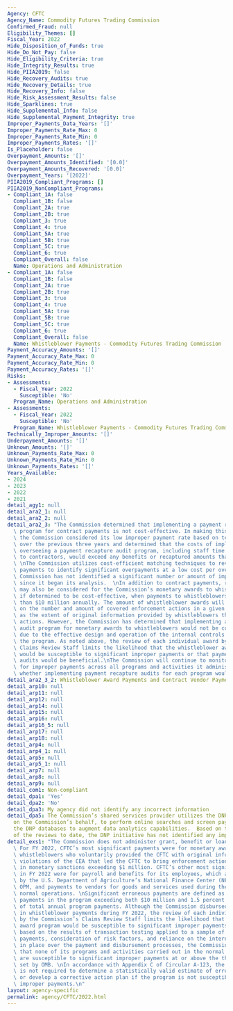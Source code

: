 ```yaml
---
Agency: CFTC
Agency_Name: Commodity Futures Trading Commission
Confirmed_Fraud: null
Eligibility_Themes: []
Fiscal_Year: 2022
Hide_Disposition_of_Funds: true
Hide_Do_Not_Pay: false
Hide_Eligibility_Criteria: true
Hide_Integrity_Results: true
Hide_PIIA2019: false
Hide_Recovery_Audits: true
Hide_Recovery_Details: true
Hide_Recovery_Info: false
Hide_Risk_Assessment_Results: false
Hide_Sparklines: true
Hide_Supplemental_Info: false
Hide_Supplemental_Payment_Integrity: true
Improper_Payments_Data_Years: '[]'
Improper_Payments_Rate_Max: 0
Improper_Payments_Rate_Min: 0
Improper_Payments_Rates: '[]'
Is_Placeholder: false
Overpayment_Amounts: '[]'
Overpayment_Amounts_Identified: '[0.0]'
Overpayment_Amounts_Recovered: '[0.0]'
Overpayment_Years: '[2022]'
PIIA2019_Compliant_Programs: []
PIIA2019_NonCompliant_Programs:
- Compliant_1A: false
  Compliant_1B: false
  Compliant_2A: true
  Compliant_2B: true
  Compliant_3: true
  Compliant_4: true
  Compliant_5A: true
  Compliant_5B: true
  Compliant_5C: true
  Compliant_6: true
  Compliant_Overall: false
  Name: Operations and Administration
- Compliant_1A: false
  Compliant_1B: false
  Compliant_2A: true
  Compliant_2B: true
  Compliant_3: true
  Compliant_4: true
  Compliant_5A: true
  Compliant_5B: true
  Compliant_5C: true
  Compliant_6: true
  Compliant_Overall: false
  Name: Whistleblower Payments - Commodity Futures Trading Commission
Payment_Accuracy_Amounts: '[]'
Payment_Accuracy_Rate_Max: 0
Payment_Accuracy_Rate_Min: 0
Payment_Accuracy_Rates: '[]'
Risks:
- Assessments:
  - Fiscal_Year: 2022
    Susceptible: 'No'
  Program_Name: Operations and Administration
- Assessments:
  - Fiscal_Year: 2022
    Susceptible: 'No'
  Program_Name: Whistleblower Payments - Commodity Futures Trading Commission
Technically_Improper_Amounts: '[]'
Underpayment_Amounts: '[]'
Unknown_Amounts: '[]'
Unknown_Payments_Rate_Max: 0
Unknown_Payments_Rate_Min: 0
Unknown_Payments_Rates: '[]'
Years_Available:
- 2024
- 2023
- 2022
- 2021
detail_agy1: null
detail_ara2_1: null
detail_ara2_2: null
detail_ara2_3: "The Commission determined that implementing a payment recapture audit\
  \ program for contract payments is not cost-effective. In making this determination,\
  \ the Commission considered its low improper payment rate based on testing conducted\
  \ over the previous three years and determined that the costs of implementing and\
  \ overseeing a payment recapture audit program, including staff time and payments\
  \ to contractors, would exceed any benefits or recaptured amounts that might result.\
  \ \nThe Commission utilizes cost-efficient matching techniques to review all vendor\
  \ payments to identify significant overpayments at a low cost per overpayment. The\
  \ Commission has not identified a significant number or amount of improper payments\
  \ since it began its analysis.  \nIn addition to contract payments, recapture auditing\
  \ may also be considered for the Commission’s monetary awards to whistleblowers,\
  \ if determined to be cost-effective, when payments to whistleblowers total more\
  \ than $10 million annually. The amount of whistleblower awards will vary depending\
  \ on the number and amount of covered enforcement actions in a given year, as well\
  \ as the extent of original information provided by whistleblowers that led to the\
  \ actions. However, the Commission has determined that implementing a payment recapture\
  \ audit program for monetary awards to whistleblowers would not be cost-effective\
  \ due to the effective design and operation of the internal controls in place for\
  \ the program. As noted above, the review of each individual award by the Commission’s\
  \ Claims Review Staff limits the likelihood that the whistleblower award program\
  \ would be susceptible to significant improper payments or that payment recapture\
  \ audits would be beneficial.\nThe Commission will continue to monitor the potential\
  \ for improper payments across all programs and activities it administers and assess\
  \ whether implementing payment recapture audits for each program would be cost-effective.\n"
detail_ara2_3_2: Whistleblower Award Payments and Contract Vendor Payments
detail_arp10: null
detail_arp11: null
detail_arp12: null
detail_arp14: null
detail_arp15: null
detail_arp16: null
detail_arp16_5: null
detail_arp17: null
detail_arp18: null
detail_arp4: null
detail_arp4_1: null
detail_arp5: null
detail_arp5_1: null
detail_arp7: null
detail_arp8: null
detail_arp9: null
detail_com1: Non-compliant
detail_dpa1: 'Yes'
detail_dpa2: 'No'
detail_dpa3: My agency did not identify any incorrect information
detail_dpa5: The Commission’s shared services provider utilizes the DNP Business Center,
  on the Commission’s behalf, to perform online searches and screen payments against
  the DNP databases to augment data analytics capabilities.  Based on the results
  of the reviews to date, the DNP initiative has not identified any improper payments.
detail_exs1: "The Commission does not administer grant, benefit or loan programs.\
  \ For FY 2022, CFTC’s most significant payments were for monetary awards to eligible\
  \ whistleblowers who voluntarily provided the CFTC with original information about\
  \ violations of the CEA that led the CFTC to bring enforcement actions that resulted\
  \ in monetary sanctions exceeding $1 million. CFTC’s other most significant payments\
  \ in FY 2022 were for payroll and benefits for its employees, which are administered\
  \ by the U.S. Department of Agriculture’s National Finance Center (NFC) and the\
  \ OPM, and payments to vendors for goods and services used during the course of\
  \ normal operations. \nSignificant erroneous payments are defined as annual erroneous\
  \ payments in the program exceeding both $10 million and 1.5 percent, or $100 million\
  \ of total annual program payments. Although the Commission disbursed $203.3 million\
  \ in whistleblower payments during FY 2022, the review of each individual award\
  \ by the Commission’s Claims Review Staff limits the likelihood that the whistleblower\
  \ award program would be susceptible to significant improper payments.  In addition,\
  \ based on the results of transaction testing applied to a sample of FY 2022 vendor\
  \ payments, consideration of risk factors, and reliance on the internal controls\
  \ in place over the payment and disbursement processes, the Commission has determined\
  \ that none of its programs and activities carried out in the normal course of business\
  \ are susceptible to significant improper payments at or above the threshold levels\
  \ set by OMB. \nIn accordance with Appendix C of Circular A-123, the Commission\
  \ is not required to determine a statistically valid estimate of erroneous payments\
  \ or develop a corrective action plan if the program is not susceptible to significant\
  \ improper payments.\n"
layout: agency-specific
permalink: agency/CFTC/2022.html
---
```


